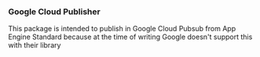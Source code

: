 ### Google Cloud Publisher

This package is intended to publish in Google Cloud Pubsub from App Engine Standard because at the time of writing Google doesn't support this with their library